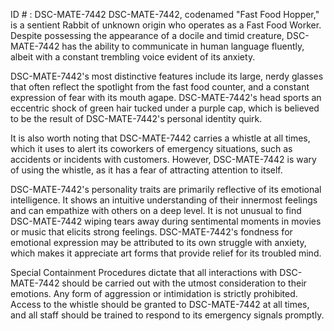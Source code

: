 ID # : DSC-MATE-7442
DSC-MATE-7442, codenamed "Fast Food Hopper," is a sentient Rabbit of unknown origin who operates as a Fast Food Worker. Despite possessing the appearance of a docile and timid creature, DSC-MATE-7442 has the ability to communicate in human language fluently, albeit with a constant trembling voice evident of its anxiety.

DSC-MATE-7442's most distinctive features include its large, nerdy glasses that often reflect the spotlight from the fast food counter, and a constant expression of fear with its mouth agape. DSC-MATE-7442's head sports an eccentric shock of green hair tucked under a purple cap, which is believed to be the result of DSC-MATE-7442's personal identity quirk.

It is also worth noting that DSC-MATE-7442 carries a whistle at all times, which it uses to alert its coworkers of emergency situations, such as accidents or incidents with customers. However, DSC-MATE-7442 is wary of using the whistle, as it has a fear of attracting attention to itself.

DSC-MATE-7442's personality traits are primarily reflective of its emotional intelligence. It shows an intuitive understanding of their innermost feelings and can empathize with others on a deep level. It is not unusual to find DSC-MATE-7442 wiping tears away during sentimental moments in movies or music that elicits strong feelings. DSC-MATE-7442's fondness for emotional expression may be attributed to its own struggle with anxiety, which makes it appreciate art forms that provide relief for its troubled mind.

Special Containment Procedures dictate that all interactions with DSC-MATE-7442 should be carried out with the utmost consideration to their emotions. Any form of aggression or intimidation is strictly prohibited. Access to the whistle should be granted to DSC-MATE-7442 at all times, and all staff should be trained to respond to its emergency signals promptly.